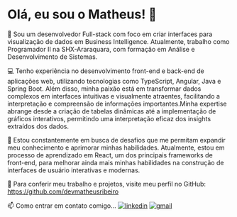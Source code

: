 # Olá, eu sou o Matheus! 👋


🚀 Sou um desenvolvedor Full-stack com foco em criar interfaces para visualização de dados em Business Intelligence. Atualmente, trabalho como Programador II na SHX-Araraquara, com formação em Análise e Desenvolvimento de Sistemas.

💻 Tenho experiência no desenvolvimento front-end e back-end de aplicações web, utilizando tecnologias como TypeScript, Angular, Java e Spring Boot. Além disso, minha paixão está em transformar dados complexos em interfaces intuitivas e visualmente atraentes, facilitando a interpretação e compreensão de informações importantes.Minha expertise abrange desde a criação de tabelas dinâmicas até a implementação de gráficos interativos, permitindo uma interpretação eficaz dos insights extraídos dos dados.

🔧 Estou constantemente em busca de desafios que me permitam expandir meu conhecimento e aprimorar minhas habilidades. Atualmente, estou em processo de aprendizado em React, um dos principais frameworks de front-end, para melhorar ainda mais minhas habilidades na construção de interfaces de usuário interativas e modernas.

📎 Para conferir meu trabalho e projetos, visite meu perfil no GitHub: https://github.com/devmatheusribeiro


📫 Como entrar em contato comigo...
[![linkedin](https://img.shields.io/badge/linkedin-0A66C2?style=for-the-badge&logo=linkedin&logoColor=white)](https://www.linkedin.com/in/ribeiro-matheus/)
[![gmail](https://img.shields.io/badge/gmail-black?style=for-the-badge&logo=gmail&logoColor=white)](mailto:github.matheusribeiro@gmail.com)
